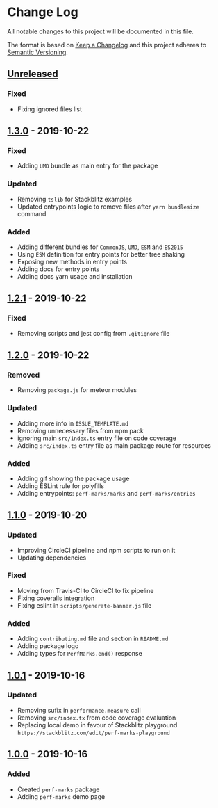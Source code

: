 # Change Log

All notable changes to this project will be documented in this file.

The format is based on [Keep a Changelog](http://keepachangelog.com/)
and this project adheres to [Semantic Versioning](http://semver.org/).

## [Unreleased][]

### Fixed

- Fixing ignored files list

## [1.3.0][] - 2019-10-22

### Fixed

- Adding `UMD` bundle as main entry for the package

### Updated

- Removing `tslib` for Stackblitz examples
- Updated entrypoints logic to remove files after `yarn bundlesize` command

### Added

- Adding different bundles for `CommonJS`, `UMD`, `ESM` and `ES2015`
- Using `ESM` definition for entry points for better tree shaking
- Exposing new methods in entry points
- Adding docs for entry points
- Adding docs yarn usage and installation

## [1.2.1][] - 2019-10-22

### Fixed

- Removing scripts and jest config from `.gitignore` file

## [1.2.0][] - 2019-10-22

### Removed

- Removing `package.js` for meteor modules

### Updated

- Adding more info in `ISSUE_TEMPLATE.md`
- Removing unnecessary files from npm pack
- ignoring main `src/index.ts` entry file on code coverage
- Adding `src/index.ts` entry file as main package route for resources

### Added

- Adding gif showing the package usage
- Adding ESLint rule for polyfills
- Adding entrypoints: `perf-marks/marks` and `perf-marks/entries`

## [1.1.0][] - 2019-10-20

### Updated

- Improving CircleCI pipeline and npm scripts to run on it
- Updating dependencies

### Fixed

- Moving from Travis-CI to CircleCI to fix pipeline
- Fixing coveralls integration
- Fixing eslint in `scripts/generate-banner.js` file

### Added

- Adding `contributing.md` file and section in `README.md`
- Adding package logo
- Adding types for `PerfMarks.end()` response

## [1.0.1][] - 2019-10-16

### Updated

- Removing sufix in `performance.measure` call
- Removing `src/index.tx` from code coverage evaluation
- Replacing local demo in favour of Stackblitz playground `https://stackblitz.com/edit/perf-marks-playground`

## [1.0.0][] - 2019-10-16

### Added

- Created `perf-marks` package
- Adding `perf-marks` demo page

[unreleased]: https://github.com/willmendesneto/perf-marks/compare/v1.0.0...HEAD
[1.0.0]: https://github.com/willmendesneto/perf-marks/tree/v1.0.0
[unreleased]: https://github.com/willmendesneto/perf-marks/compare/v1.0.1...HEAD
[1.0.1]: https://github.com/willmendesneto/perf-marks/tree/v1.0.1
[unreleased]: https://github.com/willmendesneto/perf-marks/compare/v1.1.0...HEAD
[1.1.0]: https://github.com/willmendesneto/perf-marks/tree/v1.1.0
[unreleased]: https://github.com/willmendesneto/perf-marks/compare/v1.2.0...HEAD
[1.2.0]: https://github.com/willmendesneto/perf-marks/tree/v1.2.0
[unreleased]: https://github.com/willmendesneto/perf-marks/compare/v1.2.1...HEAD
[1.2.1]: https://github.com/willmendesneto/perf-marks/tree/v1.2.1
[unreleased]: https://github.com/willmendesneto/perf-marks/compare/v1.3.0...HEAD
[1.3.0]: https://github.com/willmendesneto/perf-marks/tree/v1.3.0

